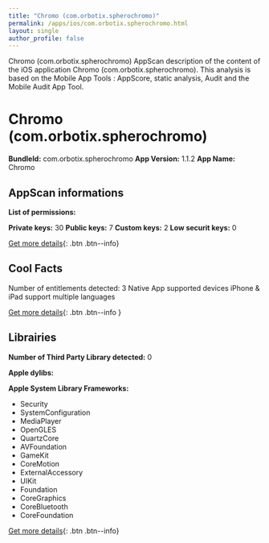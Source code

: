 ```yaml
---
title: "Chromo (com.orbotix.spherochromo)"
permalink: /apps/ios/com.orbotix.spherochromo.html
layout: single
author_profile: false
---
```

Chromo (com.orbotix.spherochromo) AppScan description of the content of the iOS application Chromo (com.orbotix.spherochromo). This analysis is based on the Mobile App Tools : AppScore, static analysis, Audit and the Mobile Audit App Tool.

# Chromo (com.orbotix.spherochromo)

**BundleId:** com.orbotix.spherochromo
**App Version:** 1.1.2
**App Name:** Chromo


## AppScan informations 

**List of permissions:** 
  
  
**Private keys:** 30
**Public keys:** 7
**Custom keys:** 2
**Low securit keys:** 0
  
[Get more details](/pricing.html){: .btn .btn--info}

## Cool Facts

Number of entitlements detected: 3
Native App
supported devices iPhone & iPad
support multiple languages
  
[Get more details](/pricing.html){: .btn .btn--info }

## Librairies 
**Number of Third Party Library detected:** 0


**Apple dylibs:**


**Apple System Library Frameworks:**
- Security
- SystemConfiguration
- MediaPlayer
- OpenGLES
- QuartzCore
- AVFoundation
- GameKit
- CoreMotion
- ExternalAccessory
- UIKit
- Foundation
- CoreGraphics
- CoreBluetooth
- CoreFoundation


  
[Get more details](/pricing.html){: .btn .btn--info}

